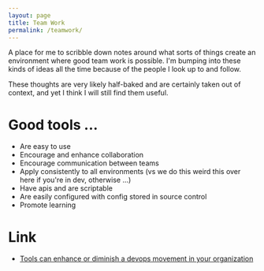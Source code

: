 ```yaml
---
layout: page
title: Team Work
permalink: /teamwork/
---
```


A place for me to scribble down notes around what sorts of things create an environment where good team work is possible. I'm bumping into these kinds of ideas all the time because of the people I look up to and follow.

These thoughts are very likely half-baked and are certainly taken out of context, and yet I think I will still find them useful.

# Good tools ...

- Are easy to use
- Encourage and enhance collaboration
- Encourage communication between teams
- Apply consistently to all environments (vs we do this weird this over here if you're in dev, otherwise ...)
- Have apis and are scriptable
- Are easily configured with config stored in source control
- Promote learning

# Link

- [Tools can enhance or diminish a devops movement in your organization](https://techbeacon.com/how-find-right-devops-tools-your-team)